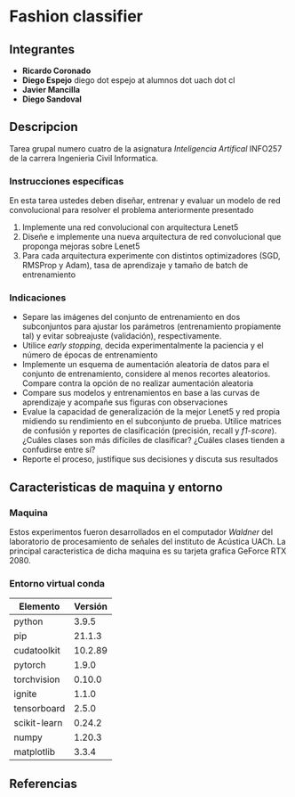 # Fashion classifier


## Integrantes
- **Ricardo Coronado**
- **Diego Espejo** diego dot espejo at alumnos dot uach dot cl
- **Javier Mancilla**
- **Diego Sandoval**

## Descripcion

Tarea grupal numero cuatro de la asignatura *Inteligencia Artifical* INFO257 de la carrera Ingenieria Civil Informatica.


### Instrucciones específicas

En esta tarea ustedes deben diseñar, entrenar y evaluar un modelo de red convolucional  para resolver el problema anteriormente presentado

1. Implemente una red convolucional con arquitectura Lenet5
1. Diseñe e implemente una nueva arquitectura de red convolucional que proponga mejoras sobre Lenet5
1. Para cada arquitectura experimente con distintos optimizadores (SGD, RMSProp y Adam), tasa de aprendizaje y tamaño de batch de entrenamiento

### Indicaciones

- Separe las imágenes del conjunto de entrenamiento en dos subconjuntos para ajustar los parámetros (entrenamiento propiamente tal) y evitar sobreajuste (validación), respectivamente. 
- Utilice *early stopping*, decida experimentalmente la paciencia y el número de épocas de entrenamiento
- Implemente un esquema de aumentación aleatoria de datos para el conjunto de entrenamiento, considere al menos recortes aleatorios. Compare contra la opción de no realizar aumentación aleatoria
- Compare sus modelos y entrenamientos en base a las curvas de aprendizaje y acompañe sus figuras con observaciones 
- Evalue la capacidad de generalización de la mejor Lenet5 y red propia midiendo su rendimiento en el subconjunto de prueba. Utilice matrices de confusión y reportes de clasificación (precisión, recall y *f1-score*). ¿Cuáles clases son más difíciles de clasificar? ¿Cuáles clases tienden a confudirse entre sí?
- Reporte el proceso, justifique sus decisiones y discuta sus resultados

## Caracteristicas de maquina y entorno

### Maquina
Estos experimentos fueron desarrollados en el computador *Waldner* del laboratorio de procesamiento de señales del instituto de Acústica UACh. La principal caracteristica de dicha maquina es su tarjeta grafica GeForce RTX 2080.


### Entorno virtual conda
|Elemento|Versión|
|--------|-------|
|python|3.9.5|
|pip|21.1.3|
|cudatoolkit|10.2.89|
|pytorch|1.9.0|
|torchvision|0.10.0|
|ignite|1.1.0|
|tensorboard|2.5.0|
|scikit-learn|0.24.2|
|numpy|1.20.3|
|matplotlib|3.3.4|

## Referencias
